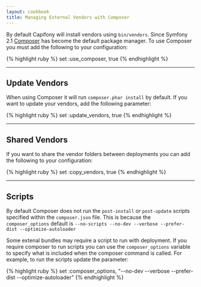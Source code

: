 ```yaml
---
layout: cookbook
title: Managing External Vendors with Composer
---
```


By default Capifony will install vendors using `bin/vendors`. Since Symfony 2.1
[Composer](http://getcomposer.org) has become the default package manager. To
use Composer you must add the following to your configuration:

{% highlight ruby %}
set :use_composer, true
{% endhighlight %}

<hr />

## Update Vendors

When using Composer it will run `composer.phar install` by default. If you want
to update your vendors, add the following parameter:

{% highlight ruby %}
set :update_vendors, true
{% endhighlight %}

<hr />

## Shared Vendors

If you want to share the vendor folders between deployments you can add the following
to your configuration:

{% highlight ruby %}
set :copy_vendors, true
{% endhighlight %}

<hr />

## Scripts

By default Composer does not run the `post-install` or `post-update` scripts
specified within the `composer.json` file. This is because the `composer_options`
default is `--no-scripts --no-dev --verbose --prefer-dist --optimize-autoloader`

Some extenal bundles may require a script to run with deployment. If you require
composer to run scripts you can use the `composer_options` variable to specify
what is included when the composer command is called. For example, to run the scripts
update the parameter:

{% highlight ruby %}
set :composer_options,  "--no-dev --verbose --prefer-dist --optimize-autoloader"
{% endhighlight %}
